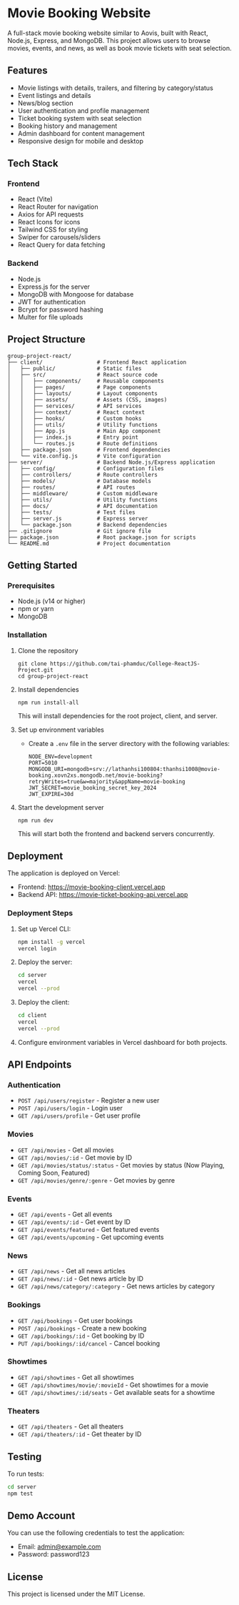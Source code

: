 # Movie Booking Website

A full-stack movie booking website similar to Aovis, built with React, Node.js, Express, and MongoDB. This project allows users to browse movies, events, and news, as well as book movie tickets with seat selection.

## Features

- Movie listings with details, trailers, and filtering by category/status
- Event listings and details
- News/blog section
- User authentication and profile management
- Ticket booking system with seat selection
- Booking history and management
- Admin dashboard for content management
- Responsive design for mobile and desktop

## Tech Stack

### Frontend
- React (Vite)
- React Router for navigation
- Axios for API requests
- React Icons for icons
- Tailwind CSS for styling
- Swiper for carousels/sliders
- React Query for data fetching

### Backend
- Node.js
- Express.js for the server
- MongoDB with Mongoose for database
- JWT for authentication
- Bcrypt for password hashing
- Multer for file uploads

## Project Structure

```
group-project-react/
├── client/                 # Frontend React application
│   ├── public/             # Static files
│   ├── src/                # React source code
│   │   ├── components/     # Reusable components
│   │   ├── pages/          # Page components
│   │   ├── layouts/        # Layout components
│   │   ├── assets/         # Assets (CSS, images)
│   │   ├── services/       # API services
│   │   ├── context/        # React context
│   │   ├── hooks/          # Custom hooks
│   │   ├── utils/          # Utility functions
│   │   ├── App.js          # Main App component
│   │   ├── index.js        # Entry point
│   │   └── routes.js       # Route definitions
│   ├── package.json        # Frontend dependencies
│   └── vite.config.js      # Vite configuration
├── server/                 # Backend Node.js/Express application
│   ├── config/             # Configuration files
│   ├── controllers/        # Route controllers
│   ├── models/             # Database models
│   ├── routes/             # API routes
│   ├── middleware/         # Custom middleware
│   ├── utils/              # Utility functions
│   ├── docs/               # API documentation
│   ├── tests/              # Test files
│   ├── server.js           # Express server
│   └── package.json        # Backend dependencies
├── .gitignore              # Git ignore file
├── package.json            # Root package.json for scripts
└── README.md               # Project documentation
```

## Getting Started

### Prerequisites

- Node.js (v14 or higher)
- npm or yarn
- MongoDB

### Installation

1. Clone the repository
   ```
   git clone https://github.com/tai-phamduc/College-ReactJS-Project.git
   cd group-project-react
   ```

2. Install dependencies
   ```
   npm run install-all
   ```
   This will install dependencies for the root project, client, and server.

3. Set up environment variables
   - Create a `.env` file in the server directory with the following variables:
     ```
     NODE_ENV=development
     PORT=5010
     MONGODB_URI=mongodb+srv://lathanhsi100804:thanhsi1008@movie-booking.xovn2xs.mongodb.net/movie-booking?retryWrites=true&w=majority&appName=movie-booking
     JWT_SECRET=movie_booking_secret_key_2024
     JWT_EXPIRE=30d
     ```

4. Start the development server
   ```
   npm run dev
   ```
   This will start both the frontend and backend servers concurrently.

## Deployment

The application is deployed on Vercel:
- Frontend: https://movie-booking-client.vercel.app
- Backend API: https://movie-ticket-booking-api.vercel.app

### Deployment Steps

1. Set up Vercel CLI:
   ```bash
   npm install -g vercel
   vercel login
   ```

2. Deploy the server:
   ```bash
   cd server
   vercel
   vercel --prod
   ```

3. Deploy the client:
   ```bash
   cd client
   vercel
   vercel --prod
   ```

4. Configure environment variables in Vercel dashboard for both projects.

## API Endpoints

### Authentication
- `POST /api/users/register` - Register a new user
- `POST /api/users/login` - Login user
- `GET /api/users/profile` - Get user profile

### Movies
- `GET /api/movies` - Get all movies
- `GET /api/movies/:id` - Get movie by ID
- `GET /api/movies/status/:status` - Get movies by status (Now Playing, Coming Soon, Featured)
- `GET /api/movies/genre/:genre` - Get movies by genre

### Events
- `GET /api/events` - Get all events
- `GET /api/events/:id` - Get event by ID
- `GET /api/events/featured` - Get featured events
- `GET /api/events/upcoming` - Get upcoming events

### News
- `GET /api/news` - Get all news articles
- `GET /api/news/:id` - Get news article by ID
- `GET /api/news/category/:category` - Get news articles by category

### Bookings
- `GET /api/bookings` - Get user bookings
- `POST /api/bookings` - Create a new booking
- `GET /api/bookings/:id` - Get booking by ID
- `PUT /api/bookings/:id/cancel` - Cancel booking

### Showtimes
- `GET /api/showtimes` - Get all showtimes
- `GET /api/showtimes/movie/:movieId` - Get showtimes for a movie
- `GET /api/showtimes/:id/seats` - Get available seats for a showtime

### Theaters
- `GET /api/theaters` - Get all theaters
- `GET /api/theaters/:id` - Get theater by ID

## Testing

To run tests:
```bash
cd server
npm test
```

## Demo Account

You can use the following credentials to test the application:
- Email: admin@example.com
- Password: password123

## License

This project is licensed under the MIT License.
